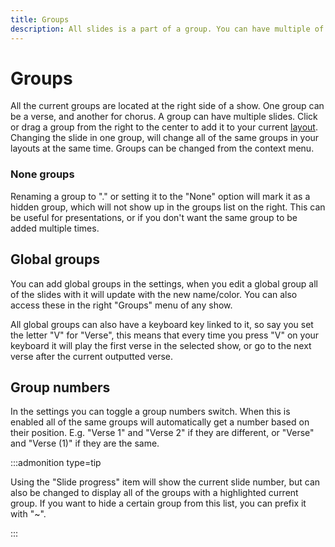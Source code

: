 ```yaml
---
title: Groups
description: All slides is a part of a group. You can have multiple of the same group meaning that when you edit one slide all of the same slides will be changed.
---
```


# Groups

All the current groups are located at the right side of a show. One group can be a verse, and another for chorus. A group can have multiple slides. Click or drag a group from the right to the center to add it to your current [layout](./layouts). Changing the slide in one group, will change all of the same groups in your layouts at the same time. Groups can be changed from the context menu.

### None groups

Renaming a group to "." or setting it to the "None" option will mark it as a hidden group, which will not show up in the groups list on the right. This can be useful for presentations, or if you don't want the same group to be added multiple times.

## Global groups

You can add global groups in the settings, when you edit a global group all of the slides with it will update with the new name/color. You can also access these in the right "Groups" menu of any show.

All global groups can also have a keyboard key linked to it, so say you set the letter "V" for "Verse", this means that every time you press "V" on your keyboard it will play the first verse in the selected show, or go to the next verse after the current outputted verse.

## Group numbers

In the settings you can toggle a group numbers switch. When this is enabled all of the same groups will automatically get a number based on their position. E.g. "Verse 1" and "Verse 2" if they are different, or "Verse" and "Verse (1)" if they are the same.

:::admonition type=tip

Using the "Slide progress" item will show the current slide number, but can also be changed to display all of the groups with a highlighted current group. If you want to hide a certain group from this list, you can prefix it with "~".

:::

